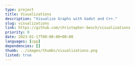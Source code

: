 ```yaml
---
type: project
title: Visualizations
description: "Visualize Graphs with Godot and C++."
slug: visualizations
link: https://github.com/christopher-besch/visualizations
priority: 0
date: 2023-01-17T00:00:00+00:00
languages: [cpp]
dependencies: []
thumb: ../images/thumbs/visualizations.png
listed: true
---
```


